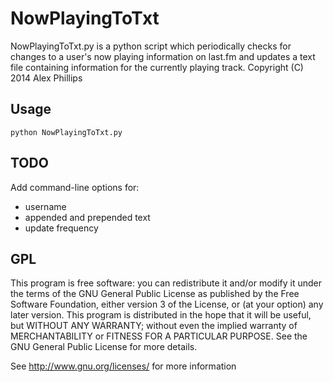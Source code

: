 NowPlayingToTxt
===============

NowPlayingToTxt.py is a python script which periodically checks for
changes to a user's now playing information on last.fm and updates a
text file containing information for the currently playing track.
Copyright (C) 2014  Alex Phillips

Usage
-----

`python NowPlayingToTxt.py`

TODO
----

Add command-line options for:
* username
* appended and prepended text
* update frequency

GPL
---

This program is free software: you can redistribute it and/or modify
it under the terms of the GNU General Public License as published by
the Free Software Foundation, either version 3 of the License, or
(at your option) any later version.
This program is distributed in the hope that it will be useful,
but WITHOUT ANY WARRANTY; without even the implied warranty of
MERCHANTABILITY or FITNESS FOR A PARTICULAR PURPOSE.  See the
GNU General Public License for more details.

See <http://www.gnu.org/licenses/> for more information

